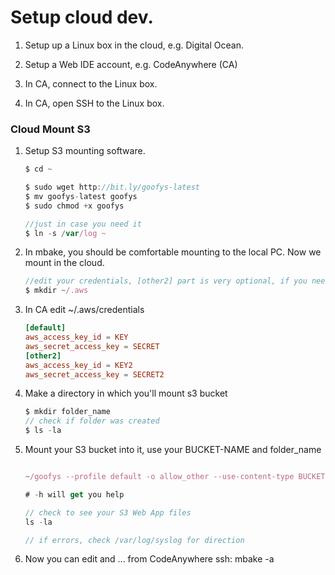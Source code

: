 
# Setup cloud dev.

1. Setup up a Linux box in the cloud, e.g. Digital Ocean.

2. Setup a Web IDE account, e.g. CodeAnywhere (CA)

3. In CA, connect to the Linux box.

4. In CA, open SSH to the Linux box.


### Cloud Mount S3

1. Setup S3 mounting software.
	```js
	$ cd ~

	$ sudo wget http://bit.ly/goofys-latest
	$ mv goofys-latest goofys
	$ sudo chmod +x goofys

	//just in case you need it
	$ ln -s /var/log ~
	```

1. In mbake, you should be comfortable mounting to the local PC. Now we mount in the cloud.

	```js
	//edit your credentials, [other2] part is very optional, if you need 2 mounts.
	$ mkdir ~/.aws
	```
1. In CA edit ~/.aws/credentials
	```conf
	[default]
	aws_access_key_id = KEY
	aws_secret_access_key = SECRET
	[other2]
	aws_access_key_id = KEY2
	aws_secret_access_key = SECRET2
	```

1. Make a directory in which you'll mount s3 bucket
	```js
	$ mkdir folder_name
	// check if folder was created
	$ ls -la
	```

1. Mount your S3 bucket into it, use your BUCKET-NAME and folder_name
	```js
   
   ~/goofys --profile default -o allow_other --use-content-type BUCKET-NAME ~/folder_name

   # -h will get you help

	// check to see your S3 Web App files
	ls -la

	// if errors, check /var/log/syslog for direction
	```

1. Now you can edit and ... from CodeAnywhere ssh: mbake -a


